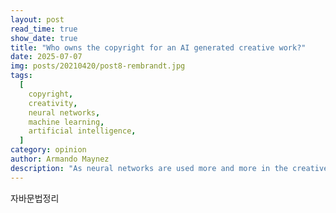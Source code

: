 ```yaml
---
layout: post
read_time: true
show_date: true
title: "Who owns the copyright for an AI generated creative work?"
date: 2025-07-07
img: posts/20210420/post8-rembrandt.jpg
tags:
  [
    copyright,
    creativity,
    neural networks,
    machine learning,
    artificial intelligence,
  ]
category: opinion
author: Armando Maynez
description: "As neural networks are used more and more in the creative process, text, images and even music are now created by AI, but who owns the copyright for those works?"
---
```


자바문법정리
